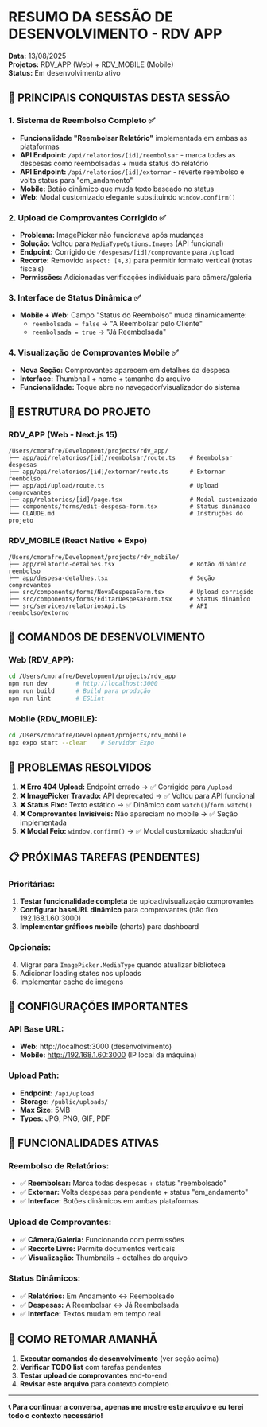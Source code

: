 # RESUMO DA SESSÃO DE DESENVOLVIMENTO - RDV APP

**Data:** 13/08/2025  
**Projetos:** RDV_APP (Web) + RDV_MOBILE (Mobile)  
**Status:** Em desenvolvimento ativo

## 🎯 PRINCIPAIS CONQUISTAS DESTA SESSÃO

### 1. **Sistema de Reembolso Completo ✅**
- **Funcionalidade "Reembolsar Relatório"** implementada em ambas as plataformas
- **API Endpoint:** `/api/relatorios/[id]/reembolsar` - marca todas as despesas como reembolsadas + muda status do relatório
- **API Endpoint:** `/api/relatorios/[id]/extornar` - reverte reembolso e volta status para "em_andamento"
- **Mobile:** Botão dinâmico que muda texto baseado no status
- **Web:** Modal customizado elegante substituindo `window.confirm()`

### 2. **Upload de Comprovantes Corrigido ✅**
- **Problema:** ImagePicker não funcionava após mudanças
- **Solução:** Voltou para `MediaTypeOptions.Images` (API funcional)
- **Endpoint:** Corrigido de `/despesas/[id]/comprovante` para `/upload`
- **Recorte:** Removido `aspect: [4,3]` para permitir formato vertical (notas fiscais)
- **Permissões:** Adicionadas verificações individuais para câmera/galeria

### 3. **Interface de Status Dinâmica ✅**
- **Mobile + Web:** Campo "Status do Reembolso" muda dinamicamente:
  - `reembolsada = false` → "A Reembolsar pelo Cliente"
  - `reembolsada = true` → "Já Reembolsada"

### 4. **Visualização de Comprovantes Mobile ✅**
- **Nova Seção:** Comprovantes aparecem em detalhes da despesa
- **Interface:** Thumbnail + nome + tamanho do arquivo
- **Funcionalidade:** Toque abre no navegador/visualizador do sistema

## 📁 ESTRUTURA DO PROJETO

### **RDV_APP (Web - Next.js 15)**
```
/Users/cmorafre/Development/projects/rdv_app/
├── app/api/relatorios/[id]/reembolsar/route.ts    # Reembolsar despesas
├── app/api/relatorios/[id]/extornar/route.ts      # Extornar reembolso  
├── app/api/upload/route.ts                        # Upload comprovantes
├── app/relatorios/[id]/page.tsx                   # Modal customizado
├── components/forms/edit-despesa-form.tsx         # Status dinâmico
└── CLAUDE.md                                      # Instruções do projeto
```

### **RDV_MOBILE (React Native + Expo)**
```
/Users/cmorafre/Development/projects/rdv_mobile/
├── app/relatorio-detalhes.tsx                     # Botão dinâmico reembolso
├── app/despesa-detalhes.tsx                       # Seção comprovantes
├── src/components/forms/NovaDespesaForm.tsx       # Upload corrigido
├── src/components/forms/EditarDespesaForm.tsx     # Status dinâmico
└── src/services/relatoriosApi.ts                  # API reembolso/extorno
```

## 🔧 COMANDOS DE DESENVOLVIMENTO

### **Web (RDV_APP):**
```bash
cd /Users/cmorafre/Development/projects/rdv_app
npm run dev        # http://localhost:3000
npm run build      # Build para produção
npm run lint       # ESLint
```

### **Mobile (RDV_MOBILE):**
```bash
cd /Users/cmorafre/Development/projects/rdv_mobile
npx expo start --clear    # Servidor Expo
```

## 🐛 PROBLEMAS RESOLVIDOS

1. **❌ Erro 404 Upload:** Endpoint errado → ✅ Corrigido para `/upload`
2. **❌ ImagePicker Travado:** API deprecated → ✅ Voltou para API funcional  
3. **❌ Status Fixo:** Texto estático → ✅ Dinâmico com `watch()`/`form.watch()`
4. **❌ Comprovantes Invisíveis:** Não apareciam no mobile → ✅ Seção implementada
5. **❌ Modal Feio:** `window.confirm()` → ✅ Modal customizado shadcn/ui

## 📋 PRÓXIMAS TAREFAS (PENDENTES)

### **Prioritárias:**
1. **Testar funcionalidade completa** de upload/visualização comprovantes
2. **Configurar baseURL dinâmico** para comprovantes (não fixo 192.168.1.60:3000)
3. **Implementar gráficos mobile** (charts) para dashboard

### **Opcionais:**
4. Migrar para `ImagePicker.MediaType` quando atualizar biblioteca
5. Adicionar loading states nos uploads
6. Implementar cache de imagens

## 🔧 CONFIGURAÇÕES IMPORTANTES

### **API Base URL:**
- **Web:** http://localhost:3000 (desenvolvimento)
- **Mobile:** http://192.168.1.60:3000 (IP local da máquina)

### **Upload Path:**
- **Endpoint:** `/api/upload`
- **Storage:** `/public/uploads/`
- **Max Size:** 5MB
- **Types:** JPG, PNG, GIF, PDF

## 📱 FUNCIONALIDADES ATIVAS

### **Reembolso de Relatórios:**
- ✅ **Reembolsar:** Marca todas despesas + status "reembolsado"  
- ✅ **Extornar:** Volta despesas para pendente + status "em_andamento"
- ✅ **Interface:** Botões dinâmicos em ambas plataformas

### **Upload de Comprovantes:**
- ✅ **Câmera/Galeria:** Funcionando com permissões
- ✅ **Recorte Livre:** Permite documentos verticais
- ✅ **Visualização:** Thumbnails + detalhes do arquivo

### **Status Dinâmicos:**
- ✅ **Relatórios:** Em Andamento ↔ Reembolsado
- ✅ **Despesas:** A Reembolsar ↔ Já Reembolsada
- ✅ **Interface:** Textos mudam em tempo real

## 🚀 COMO RETOMAR AMANHÃ

1. **Executar comandos de desenvolvimento** (ver seção acima)
2. **Verificar TODO list** com tarefas pendentes
3. **Testar upload de comprovantes** end-to-end
4. **Revisar este arquivo** para contexto completo

---

**📞 Para continuar a conversa, apenas me mostre este arquivo e eu terei todo o contexto necessário!**